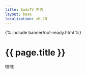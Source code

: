 ```yaml
---
title: SudoTV 熊吉
layout: base
localization: zh-CN
---
```


{% include banner/not-ready.html %}

# {{ page.title }}

嘿嘿
